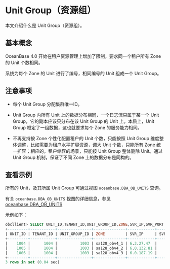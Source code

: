 # Unit Group（资源组）

本文介绍什么是 Unit Group（资源组）。

## 基本概念

OceanBase 4.0 开始在租户资源管理上增加了限制，要求同一个租户所有 Zone 的 Unit 个数相同。

系统为每个 Zone 的 Unit 进行了编号，相同编号的 Unit 组成一个 Unit Group。

## 注意事项

* 每个 Unit Group 分配集群唯一ID。

* Unit Group 内所有 Unit 上的数据分布相同，一个日志流只属于某一个 Unit Group，它的副本应该只分布在该 Unit Group 的 Unit 上。本质上，Unit Group 框定了一组数据，这也就要求每个 Zone 的服务能力相同。

* 不再支持按 Zone 个性化配置租户的 Unit 个数，只能按照 Unit Group 维度整体调整，比如需要为租户水平扩容资源，调大 Unit 个数，只能所有 Zone 统一扩容；相应的，租户缩容的场景，只能按 Unit Group 整体删除 Unit。通过 Unit Group 机制，保证了不同 Zone 上的数据分布是同构的。

## 查看示例

所有的 Unit，及其所属 Unit Group 可通过视图 `oceanbase.DBA_OB_UNITS` 查询。

有关 `oceanbase.DBA_OB_UNITS` 视图的详细信息，参见 [oceanbase.DBA_OB_UNITS](../../../7.reference/5.system-reference/4.system-view-of-mysql-mode/2.dictionary-view-of-mysql-mode/61.oceanbase-dba_ob_units-of-mysql-mode.md)

示例如下：

```sql
obcllient> SELECT UNIT_ID,TENANT_ID,UNIT_GROUP_ID,ZONE,SVR_IP,SVR_PORT FROM DBA_OB_UNITS WHERE TENANT_ID = 1004;
+---------+-----------+---------------+--------------+------------+----------+
| UNIT_ID | TENANT_ID | UNIT_GROUP_ID | ZONE         | SVR_IP     | SVR_PORT |
+---------+-----------+---------------+--------------+------------+----------+
|    1004 |      1004 |          1003 | sa128_obv4_1 | 6.3.27.47  |     2882 |
|    1005 |      1004 |          1003 | sa128_obv4_2 | 6.0.132.81 |     2882 |
|    1006 |      1004 |          1003 | sa128_obv4_3 | 6.0.187.19 |     2882 |
+---------+-----------+---------------+--------------+------------+----------+
3 rows in set (0.04 sec)
```
